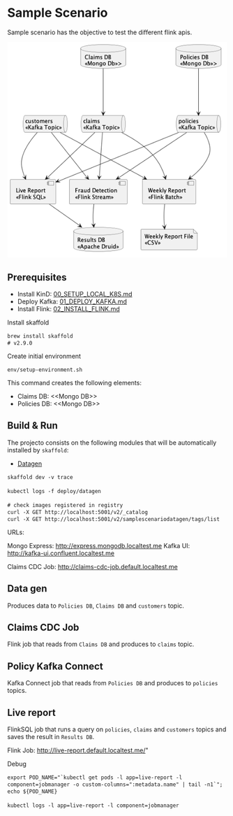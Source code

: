 # Sample Scenario

Sample scenario has the objective to test the different flink apis.

![Sample Scenario](../doc/img/sample_scenario.png)

## Prerequisites

* Install KinD: [00_SETUP_LOCAL_K8S.md](../doc/00_SETUP_LOCAL_K8S.md)
* Deploy Kafka: [01_DEPLOY_KAFKA.md](../doc/01_DEPLOY_KAFKA.md)
* Install Flink: [02_INSTALL_FLINK.md](../doc/02_INSTALL_FLINK.md)

Install skaffold

```shell
brew install skaffold
# v2.9.0
```

Create initial environment

```shell
env/setup-environment.sh
```

This command creates the following elements:

* Claims DB: \<\<Mongo DB>>
* Policies DB: \<\<Mongo DB>>

## Build & Run

The projecto consists on the following modules that will be automatically installed by `skaffold`:

* [Datagen](datagen/README.md)

```shell
skaffold dev -v trace

kubectl logs -f deploy/datagen

# check images registered in registry
curl -X GET http://localhost:5001/v2/_catalog
curl -X GET http://localhost:5001/v2/samplescenariodatagen/tags/list
```

URLs:

Mongo Express: http://express.mongodb.localtest.me
Kafka UI: http://kafka-ui.confluent.localtest.me

Claims CDC Job: http://claims-cdc-job.default.localtest.me


## Data gen

Produces data to `Policies DB`, `Claims DB` and `customers` topic.

## Claims CDC Job

Flink job that reads from `Claims DB` and produces to `claims` topic.

## Policy Kafka Connect

Kafka Connect job that reads from `Policies DB` and produces to `policies` topics.


## Live report

FlinkSQL job that runs a query on `policies`, `claims` and `customers` topics and saves the result in `Results DB`.

Flink Job: http://live-report.default.localtest.me/"

Debug

```shell
export POD_NAME="`kubectl get pods -l app=live-report -l component=jobmanager -o custom-columns=":metadata.name" | tail -n1`";
echo ${POD_NAME}

kubectl logs -l app=live-report -l component=jobmanager
```